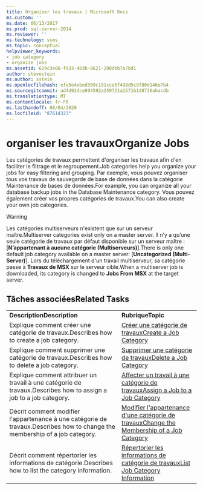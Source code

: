 ```yaml
---
title: Organiser les travaux | Microsoft Docs
ms.custom: ''
ms.date: 06/13/2017
ms.prod: sql-server-2014
ms.reviewer: ''
ms.technology: ssms
ms.topic: conceptual
helpviewer_keywords:
- job category
- organize jobs
ms.assetid: 629c3e06-f933-483b-8621-280dbb7a7bd1
author: stevestein
ms.author: sstein
ms.openlocfilehash: efe5e4ebed309c191cce5f498d5c9f80d146e7b4
ms.sourcegitcommit: ad4d92dce894592a259721a1571b1d8736abacdb
ms.translationtype: MT
ms.contentlocale: fr-FR
ms.lasthandoff: 08/04/2020
ms.locfileid: "87614323"
---
```

# <a name="organize-jobs"></a><span data-ttu-id="5e9ae-102">organiser les travaux</span><span class="sxs-lookup"><span data-stu-id="5e9ae-102">Organize Jobs</span></span>
  <span data-ttu-id="5e9ae-103">Les catégories de travaux permettent d'organiser les travaux afin d'en faciliter le filtrage et le regroupement.</span><span class="sxs-lookup"><span data-stu-id="5e9ae-103">Job categories help you organize your jobs for easy filtering and grouping.</span></span> <span data-ttu-id="5e9ae-104">Par exemple, vous pouvez organiser tous vos travaux de sauvegarde de base de données dans la catégorie Maintenance de bases de données.</span><span class="sxs-lookup"><span data-stu-id="5e9ae-104">For example, you can organize all your database backup jobs in the Database Maintenance category.</span></span> <span data-ttu-id="5e9ae-105">Vous pouvez également créer vos propres catégories de travaux.</span><span class="sxs-lookup"><span data-stu-id="5e9ae-105">You can also create your own job categories.</span></span>  
  
> [!WARNING]  
>  <span data-ttu-id="5e9ae-106">Les catégories multiserveurs n'existent que sur un serveur maître.</span><span class="sxs-lookup"><span data-stu-id="5e9ae-106">Multiserver categories exist only on a master server.</span></span> <span data-ttu-id="5e9ae-107">Il n’y a qu’une seule catégorie de travaux par défaut disponible sur un serveur maître : [**N’appartenant à aucune catégorie (Multiserveurs)**].</span><span class="sxs-lookup"><span data-stu-id="5e9ae-107">There is only one default job category available on a master server: [**Uncategorized (Multi-Server)**].</span></span> <span data-ttu-id="5e9ae-108">Lors du téléchargement d'un travail multiserveur, sa catégorie passe à **Travaux de MSX** sur le serveur cible.</span><span class="sxs-lookup"><span data-stu-id="5e9ae-108">When a multiserver job is downloaded, its category is changed to **Jobs From MSX** at the target server.</span></span>  
  
## <a name="related-tasks"></a><span data-ttu-id="5e9ae-109">Tâches associées</span><span class="sxs-lookup"><span data-stu-id="5e9ae-109">Related Tasks</span></span>  
  
|||  
|-|-|  
|<span data-ttu-id="5e9ae-110">**Description**</span><span class="sxs-lookup"><span data-stu-id="5e9ae-110">**Description**</span></span>|<span data-ttu-id="5e9ae-111">**Rubrique**</span><span class="sxs-lookup"><span data-stu-id="5e9ae-111">**Topic**</span></span>|  
|<span data-ttu-id="5e9ae-112">Explique comment créer une catégorie de travaux.</span><span class="sxs-lookup"><span data-stu-id="5e9ae-112">Describes how to create a job category.</span></span>|[<span data-ttu-id="5e9ae-113">Créer une catégorie de travaux</span><span class="sxs-lookup"><span data-stu-id="5e9ae-113">Create a Job Category</span></span>](create-a-job-category.md)|  
|<span data-ttu-id="5e9ae-114">Explique comment supprimer une catégorie de travaux.</span><span class="sxs-lookup"><span data-stu-id="5e9ae-114">Describes how to delete a job category.</span></span>|[<span data-ttu-id="5e9ae-115">Supprimer une catégorie de travaux</span><span class="sxs-lookup"><span data-stu-id="5e9ae-115">Delete a Job Category</span></span>](delete-a-job-category.md)|  
|<span data-ttu-id="5e9ae-116">Explique comment attribuer un travail à une catégorie de travaux.</span><span class="sxs-lookup"><span data-stu-id="5e9ae-116">Describes how to assign a job to a job category.</span></span>|[<span data-ttu-id="5e9ae-117">Affecter un travail à une catégorie de travaux</span><span class="sxs-lookup"><span data-stu-id="5e9ae-117">Assign a Job to a Job Category</span></span>](assign-a-job-to-a-job-category.md)|  
|<span data-ttu-id="5e9ae-118">Décrit comment modifier l'appartenance à une catégorie de travaux.</span><span class="sxs-lookup"><span data-stu-id="5e9ae-118">Describes how to change the membership of a job category.</span></span>|[<span data-ttu-id="5e9ae-119">Modifier l'appartenance d'une catégorie de travaux</span><span class="sxs-lookup"><span data-stu-id="5e9ae-119">Change the Membership of a Job Category</span></span>](change-the-membership-of-a-job-category.md)|  
|<span data-ttu-id="5e9ae-120">Décrit comment répertorier les informations de catégorie.</span><span class="sxs-lookup"><span data-stu-id="5e9ae-120">Describes how to list the category information.</span></span>|[<span data-ttu-id="5e9ae-121">Répertorier les informations de catégorie de travaux</span><span class="sxs-lookup"><span data-stu-id="5e9ae-121">List Job Category Information</span></span>](list-job-category-information.md)|  
  
  
